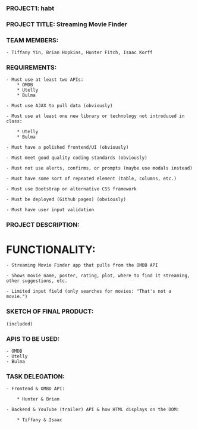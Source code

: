 ### PROJECT1: habt

### PROJECT TITLE: Streaming Movie Finder

### TEAM MEMBERS: 

    - Tiffany Yin, Brian Hopkins, Hunter Fitch, Isaac Korff

### REQUIREMENTS:

    - Must use at least two APIs:
        * OMDB
        * Utelly
        * Bulma

    - Must use AJAX to pull data (obviously)

    - Must use at least one new library or technology not introduced in class:

        * Utelly
        * Bulma

    - Must have a polished frontend/UI (obviously)

    - Must meet good quality coding standards (obviously)

    - Must not use alerts, confirms, or prompts (maybe use modals instead)

    - Must have some sort of repeated element (table, columns, etc.)

    - Must use Bootstrap or alternative CSS framework

    - Must be deployed (Github pages) (obviously)

    - Must have user input validation

### PROJECT DESCRIPTION:

# FUNCTIONALITY:

    - Streaming Movie Finder app that pulls from the OMDB API

    - Shows movie name, poster, rating, plot, where to find it streaming, other suggestions, etc.

    - Limited input field (only searches for movies: "That's not a movie.")

### SKETCH OF FINAL PRODUCT:

    (included)

### APIS TO BE USED:

    - OMDB
    - Utelly
    - Bulma

### TASK DELEGATION:

    - Frontend & OMBD API:

        * Hunter & Brian

    - Backend & YouTube (trailer) API & how HTML displays on the DOM: 

        * Tiffany & Isaac


